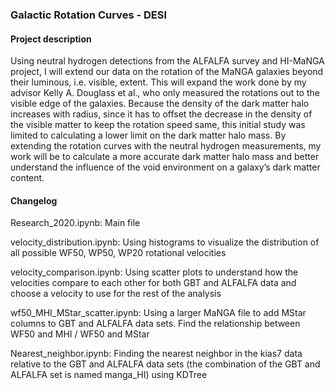 ### Galactic Rotation Curves - DESI  
#### Project description  
Using neutral hydrogen detections from the ALFALFA survey and HI-MaNGA project, I will extend our data on the rotation of the MaNGA galaxies beyond their luminous, i.e. visible, extent. This will expand the work done by my advisor Kelly A. Douglass et al., who only measured the rotations out to the visible edge of the galaxies.  Because the density of the dark matter halo increases with radius, since it has to offset the decrease in the density of the visible matter to keep the rotation speed same, this initial study was limited to calculating a lower limit on the dark matter halo mass.  By extending the rotation curves with the neutral hydrogen measurements, my work will be to calculate a more accurate dark matter halo mass and better understand the influence of the void environment on a galaxy’s dark matter content.  
#### Changelog  
Research_2020.ipynb: Main file

velocity_distribution.ipynb: Using histograms to visualize the distribution of all possible WF50, WP50, WP20 rotational velocities

velocity_comparison.ipynb: Using scatter plots to understand how the velocities compare to each other for both GBT and ALFALFA data and choose a velocity to use for the rest of the analysis

wf50_MHI_MStar_scatter.ipynb: Using a larger MaNGA file to add MStar columns to GBT and ALFALFA data sets. Find the relationship between WF50 and MHI / WF50 and MStar

Nearest_neighbor.ipynb: Finding the nearest neighbor in the kias7 data relative to the GBT and ALFALFA data sets (the combination of the GBT and ALFALFA set is named manga_HI) using KDTree

